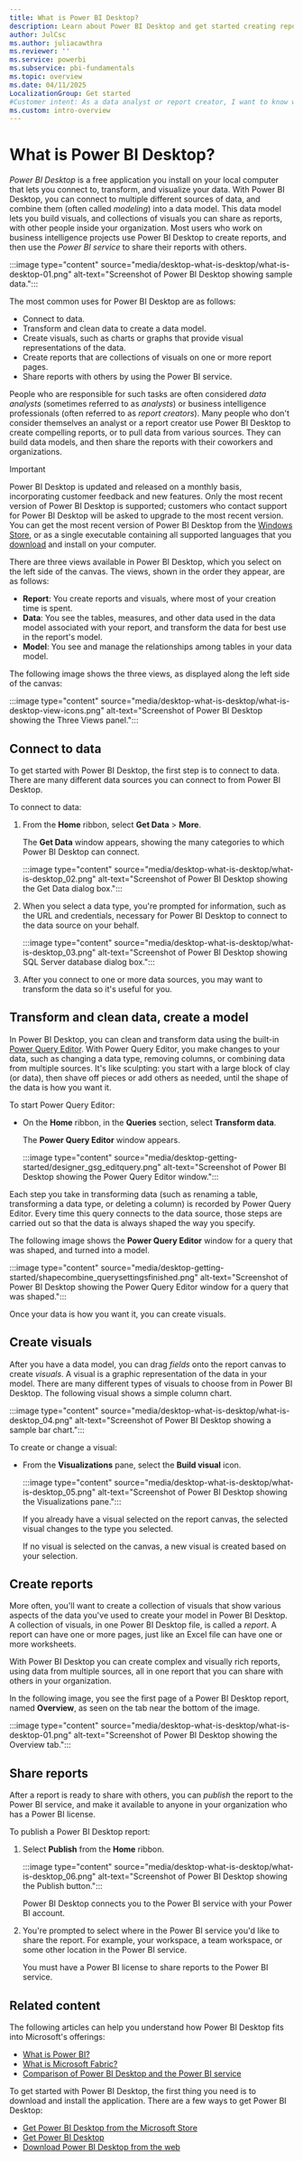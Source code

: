 ```yaml
---
title: What is Power BI Desktop?
description: Learn about Power BI Desktop and get started creating reports with charts and graphs that you can share with others in your organization.
author: JulCsc
ms.author: juliacawthra
ms.reviewer: ''
ms.service: powerbi
ms.subservice: pbi-fundamentals
ms.topic: overview
ms.date: 04/11/2025
LocalizationGroup: Get started
#Customer intent: As a data analyst or report creator, I want to know what Power BI Desktop is, so that I can decide whether it has the features and services I need to create reports.
ms.custom: intro-overview
---
```

# What is Power BI Desktop?

*Power BI Desktop* is a free application you install on your local computer that lets you connect to, transform, and visualize your data. With Power BI Desktop, you can connect to multiple different sources of data, and combine them (often called *modeling*) into a data model. This data model lets you build visuals, and collections of visuals you can share as reports, with other people inside your organization. Most users who work on business intelligence projects use Power BI Desktop to create reports, and then use the *Power BI service* to share their reports with others.

:::image type="content" source="media/desktop-what-is-desktop/what-is-desktop-01.png" alt-text="Screenshot of Power BI Desktop showing sample data.":::

The most common uses for Power BI Desktop are as follows:

- Connect to data.
- Transform and clean data to create a data model.
- Create visuals, such as charts or graphs that provide visual representations of the data.
- Create reports that are collections of visuals on one or more report pages.
- Share reports with others by using the Power BI service.

People who are responsible for such tasks are often considered *data analysts* (sometimes referred to as *analysts*) or business intelligence professionals (often referred to as *report creators*). Many people who don't consider themselves an analyst or a report creator use Power BI Desktop to create compelling reports, or to pull data from various sources. They can build data models, and then share the reports with their coworkers and organizations.

> [!IMPORTANT]
> Power BI Desktop is updated and released on a monthly basis, incorporating customer feedback and new features. Only the most recent version of Power BI Desktop is supported; customers who contact support for Power BI Desktop will be asked to upgrade to the most recent version.
> You can get the most recent version of Power BI Desktop from the [Windows Store](https://aka.ms/pbidesktopstore), or as a single executable containing all supported languages that you [download](https://www.microsoft.com/download/details.aspx?id=58494) and install on your computer.

There are three views available in Power BI Desktop, which you select on the left side of the canvas. The views, shown in the order they appear, are as follows:

- **Report**: You create reports and visuals, where most of your creation time is spent.
- **Data**: You see the tables, measures, and other data used in the data model associated with your report, and transform the data for best use in the report's model.
- **Model**: You see and manage the relationships among tables in your data model.

The following image shows the three views, as displayed along the left side of the canvas:

:::image type="content" source="media/desktop-what-is-desktop/what-is-desktop-view-icons.png" alt-text="Screenshot of Power BI Desktop showing the Three Views panel.":::

## Connect to data

To get started with Power BI Desktop, the first step is to connect to data. There are many different data sources you can connect to from Power BI Desktop.

To connect to data:

1. From the **Home** ribbon, select **Get Data** > **More**.

   The **Get Data** window appears, showing the many categories to which Power BI Desktop can connect.

   :::image type="content" source="media/desktop-what-is-desktop/what-is-desktop_02.png" alt-text="Screenshot of Power BI Desktop showing the Get Data dialog box.":::

1. When you select a data type, you're prompted for information, such as the URL and credentials, necessary for Power BI Desktop to connect to the data source on your behalf.

   :::image type="content" source="media/desktop-what-is-desktop/what-is-desktop_03.png" alt-text="Screenshot of Power BI Desktop showing SQL Server database dialog box.":::

1. After you connect to one or more data sources, you may want to transform the data so it's useful for you.

## Transform and clean data, create a model

In Power BI Desktop, you can clean and transform data using the built-in [Power Query Editor](../transform-model/desktop-query-overview.md). With Power Query Editor, you make changes to your data, such as changing a data type, removing columns, or combining data from multiple sources. It's like sculpting: you start with a large block of clay (or data), then shave off pieces or add others as needed, until the shape of the data is how you want it.

To start Power Query Editor:

- On the **Home** ribbon, in the **Queries** section, select **Transform data**.

   The **Power Query Editor** window appears.

   :::image type="content" source="media/desktop-getting-started/designer_gsg_editquery.png" alt-text="Screenshot of Power BI Desktop showing the Power Query Editor window.":::

Each step you take in transforming data (such as renaming a table, transforming a data type, or deleting a column) is recorded by Power Query Editor. Every time this query connects to the data source, those steps are carried out so that the data is always shaped the way you specify.

The following image shows the **Power Query Editor** window for a query that was shaped, and turned into a model.

:::image type="content" source="media/desktop-getting-started/shapecombine_querysettingsfinished.png" alt-text="Screenshot of Power BI Desktop showing the Power Query Editor window for a query that was shaped.":::

Once your data is how you want it, you can create visuals.

## Create visuals

After you have a data model, you can drag *fields* onto the report canvas to create *visuals*. A visual is a graphic representation of the data in your model. There are many different types of visuals to choose from in Power BI Desktop. The following visual shows a simple column chart.

:::image type="content" source="media/desktop-what-is-desktop/what-is-desktop_04.png" alt-text="Screenshot of Power BI Desktop showing a sample bar chart.":::

To create or change a visual:

- From the **Visualizations** pane, select the **Build visual** icon.

   :::image type="content" source="media/desktop-what-is-desktop/what-is-desktop_05.png" alt-text="Screenshot of Power BI Desktop showing the Visualizations pane.":::

   If you already have a visual selected on the report canvas, the selected visual changes to the type you selected.

   If no visual is selected on the canvas, a new visual is created based on your selection.

## Create reports

More often, you'll want to create a collection of visuals that show various aspects of the data you've used to create your model in Power BI Desktop. A collection of visuals, in one Power BI Desktop file, is called a *report*. A report can have one or more pages, just like an Excel file can have one or more worksheets.

With Power BI Desktop you can create complex and visually rich reports, using data from multiple sources, all in one report that you can share with others in your organization.

In the following image, you see the first page of a Power BI Desktop report, named **Overview**, as seen on the tab near the bottom of the image.

:::image type="content" source="media/desktop-what-is-desktop/what-is-desktop-01.png" alt-text="Screenshot of Power BI Desktop showing the Overview tab.":::

## Share reports

After a report is ready to share with others, you can *publish* the report to the Power BI service, and make it available to anyone in your organization who has a Power BI license.

To publish a Power BI Desktop report:

1. Select **Publish** from the **Home** ribbon.

   :::image type="content" source="media/desktop-what-is-desktop/what-is-desktop_06.png" alt-text="Screenshot of Power BI Desktop showing the Publish button.":::

   Power BI Desktop connects you to the Power BI service with your Power BI account.

1. You're prompted to select where in the Power BI service you'd like to share the report. For example, your workspace, a team workspace, or some other location in the Power BI service.

   You must have a Power BI license to share reports to the Power BI service.

## Related content

The following articles can help you understand how Power BI Desktop fits into Microsoft's offerings:

- [What is Power BI?](/power-bi/fundamentals/power-bi-overview)
- [What is Microsoft Fabric?](/fabric/get-started/microsoft-fabric-overview) 
- [Comparison of Power BI Desktop and the Power BI service](../fundamentals/service-service-vs-desktop.md)

To get started with Power BI Desktop, the first thing you need is to download and install the application. There are a few ways to get Power BI Desktop:

- [Get Power BI Desktop from the Microsoft Store](https://aka.ms/pbidesktopstore)
- [Get Power BI Desktop](desktop-get-the-desktop.md)
- [Download Power BI Desktop from the web](https://www.microsoft.com/download/details.aspx?id=58494)
